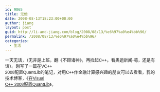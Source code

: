 ```yaml
---
id: 9865
title: 无他
date: 2008-08-13T18:23:00+00:00
author: jiang
layout: post
guid: http://li-and-jiang.com/blog/2008/08/13/%e6%97%a0%e4%bb%96/
permalink: /2008/08/13/%e6%97%a0%e4%bb%96/
categories:
  - 生活
---
```

<div>
  <font face="Arial">一天无话，（无非是上班，翻《不顾诸神》，再捡起C++，看奥运新闻-噫，还是有话）。刚写了一篇在VC++<br /> 2008配置QuantLib的笔记，对用C++作金融计算感兴趣的朋友可以去看看，我的技术博客，《<a href="http://johnthu.spaces.live.com/blog/cns!2053CD511E6D5B1E!537.entry">在Visual<br /> C++ 2008配置QuantLib</a>》。</font>
</div>